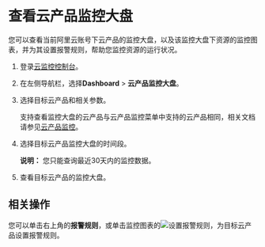 # 查看云产品监控大盘

您可以查看当前阿里云账号下云产品的监控大盘，以及该监控大盘下资源的监控图表，并为其设置报警规则，帮助您监控资源的运行状况。

1.  登录[云监控控制台](https://cms-intl.console.aliyun.com)。

2.  在左侧导航栏，选择**Dashboard** \> **云产品监控大盘**。

3.  选择目标云产品和相关参数。

    支持查看监控大盘的云产品与云产品监控菜单中支持的云产品相同，相关文档请参见[云产品监控](/intl.zh-CN/.md)。

4.  选择目标云产品监控大盘的时间段。

    **说明：** 您只能查询最近30天内的监控数据。

5.  查看目标云产品的监控大盘。


## 相关操作

您可以单击右上角的**报警规则**，或单击监控图表的![设置报警规则](https://static-aliyun-doc.oss-cn-hangzhou.aliyuncs.com/assets/img/zh-CN/1921773061/p176715.png)，为目标云产品设置报警规则。


